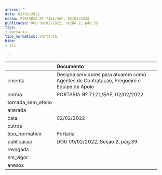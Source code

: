 ```yaml
---
anexos: ''
data: 02/02/2022
norma: PORTARIA Nº 7121/SAF, 02/02/2022
publicacao: DOU 09/02/2022, Seção 2, pág.39
tags:
- portaria
tipo_normatico: Portaria
hide: 
- toc 
 
---
```


|                    | Documento                                                                                |
|:-------------------|:-----------------------------------------------------------------------------------------|
| ementa             | Designa servidores para atuarem como Agentes de Contratação, Pregoeiro e Equipe de Apoio |
| norma              | PORTARIA Nº 7121/SAF, 02/02/2022                                                         |
| tornada_sem_efeito |                                                                                          |
| alterada           |                                                                                          |
| data               | 02/02/2022                                                                               |
| outros             |                                                                                          |
| tipo_normatico     | Portaria                                                                                 |
| publicacao         | DOU 09/02/2022, Seção 2, pág.39                                                          |
| revogada           |                                                                                          |
| em_vigor           |                                                                                          |
| anexos             |                                                                                          |